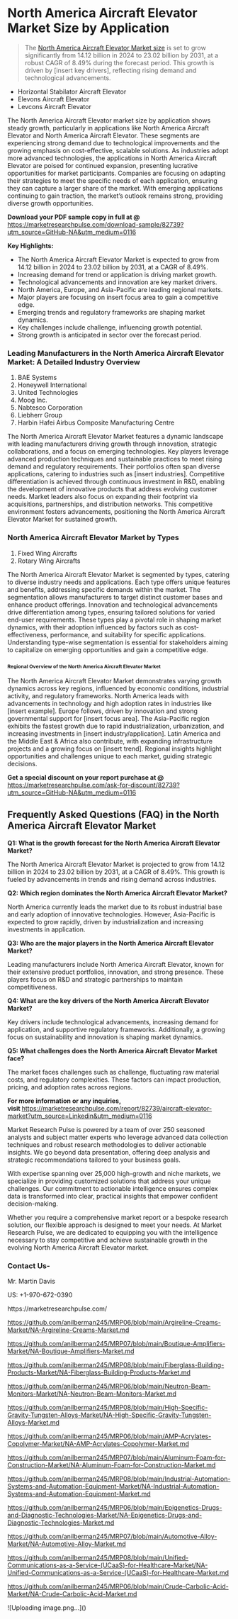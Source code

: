 <h1>North America Aircraft Elevator Market&nbsp;Size by Application</h1><blockquote><p>The <a href="https://marketresearchpulse.com/download-sample/82739?utm_source=GitHub-NA&amp;utm_medium=0116">North America Aircraft Elevator Market size</a> is set to grow significantly from 14.12 billion in 2024 to 23.02 billion by 2031, at a robust CAGR of 8.49% during the forecast period. This growth is driven by [insert key drivers], reflecting rising demand and technological advancements.</p></blockquote><ul><li>Horizontal Stabilator Aircraft Elevator<li> Elevons Aircraft Elevator<li> Levcons Aircraft Elevator</li></ul><p>The North America Aircraft Elevator market size by application shows steady growth, particularly in applications like North America Aircraft Elevator and North America Aircraft Elevator. These segments are experiencing strong demand due to technological improvements and the growing emphasis on cost-effective, scalable solutions. As industries adopt more advanced technologies, the applications in North America Aircraft Elevator are poised for continued expansion, presenting lucrative opportunities for market participants. Companies are focusing on adapting their strategies to meet the specific needs of each application, ensuring they can capture a larger share of the market. With emerging applications continuing to gain traction, the market’s outlook remains strong, providing diverse growth opportunities.</p><p><strong>Download your PDF sample copy in full at @ </strong><a href="https://marketresearchpulse.com/download-sample/82739?utm_source=GitHub-NA&amp;utm_medium=0116">https://marketresearchpulse.com/download-sample/82739?utm_source=GitHub-NA&amp;utm_medium=0116</a></p><p><strong>Key Highlights: </strong></p><ul><li>The North America Aircraft Elevator Market is expected to grow from 14.12 billion in 2024 to 23.02 billion by 2031, at a CAGR of 8.49%.</li><li>Increasing demand for trend or application is driving market growth.</li><li>Technological advancements and innovation are key market drivers.</li><li>North America, Europe, and Asia-Pacific are leading regional markets.</li><li>Major players are focusing on insert focus area to gain a competitive edge.</li><li>Emerging trends and regulatory frameworks are shaping market dynamics.</li><li>Key challenges include challenge, influencing growth potential.</li><li>Strong growth is anticipated in sector over the forecast period.</li></ul><h3>Leading Manufacturers in the North America Aircraft Elevator Market: A Detailed Industry Overview</h3><ol><li>BAE Systems</li><li>Honeywell International</li><li>United Technologies</li><li>Moog Inc.</li><li>Nabtesco Corporation</li><li>Liebherr Group</li><li>Harbin Hafei Airbus Composite Manufacturing Centre</li></ol><div class="flex max-w-full flex-col flex-grow"><div class="min-h-8 text-message flex w-full flex-col items-end gap-2 whitespace-normal break-words [.text-message+&amp;]:mt-5" dir="auto" data-message-author-role="assistant" data-message-id="fd8432e4-4910-450d-b182-61b7bfb0a01f" data-message-model-slug="gpt-4o"><div class="flex w-full flex-col gap-1 empty:hidden first:pt-[3px]"><div class="markdown prose w-full break-words dark:prose-invert light"><p>The North America Aircraft Elevator Market features a dynamic landscape with leading manufacturers driving growth through innovation, strategic collaborations, and a focus on emerging technologies. Key players leverage advanced production techniques and sustainable practices to meet rising demand and regulatory requirements. Their portfolios often span diverse applications, catering to industries such as [insert industries]. Competitive differentiation is achieved through continuous investment in R&amp;D, enabling the development of innovative products that address evolving customer needs. Market leaders also focus on expanding their footprint via acquisitions, partnerships, and distribution networks. This competitive environment fosters advancements, positioning the North America Aircraft Elevator Market for sustained growth.</p></div></div></div></div><h3>North America Aircraft Elevator Market by Types</h3><ol><li>Fixed Wing Aircrafts<li> Rotary Wing Aircrafts</li></ol><div class="flex max-w-full flex-col flex-grow"><div class="min-h-8 text-message flex w-full flex-col items-end gap-2 whitespace-normal break-words [.text-message+&amp;]:mt-5" dir="auto" data-message-author-role="assistant" data-message-id="084470be-0bb7-4664-bddf-5156b4f41249" data-message-model-slug="gpt-4o-mini"><div class="flex w-full flex-col gap-1 empty:hidden first:pt-[3px]"><div class="markdown prose w-full break-words dark:prose-invert light"><p>The North America Aircraft Elevator Market is segmented by types, catering to diverse industry needs and applications. Each type offers unique features and benefits, addressing specific demands within the market. The segmentation allows manufacturers to target distinct customer bases and enhance product offerings. Innovation and technological advancements drive differentiation among types, ensuring tailored solutions for varied end-user requirements. These types play a pivotal role in shaping market dynamics, with their adoption influenced by factors such as cost-effectiveness, performance, and suitability for specific applications. Understanding type-wise segmentation is essential for stakeholders aiming to capitalize on emerging opportunities and gain a competitive edge.</p></div></div></div></div><h3><span style="font-size: 11px;">Regional Overview of the North America Aircraft Elevator Market</span></h3><div class="flex max-w-full flex-col flex-grow"><div class="min-h-8 text-message flex w-full flex-col items-end gap-2 whitespace-normal break-words [.text-message+&amp;]:mt-5" dir="auto" data-message-author-role="assistant" data-message-id="e9038762-ce64-4e30-91c9-9bd413514231" data-message-model-slug="gpt-4o-mini"><div class="flex w-full flex-col gap-1 empty:hidden first:pt-[3px]"><div class="markdown prose w-full break-words dark:prose-invert light"><p>The North America Aircraft Elevator Market demonstrates varying growth dynamics across key regions, influenced by economic conditions, industrial activity, and regulatory frameworks. North America leads with advancements in technology and high adoption rates in industries like [insert example]. Europe follows, driven by innovation and strong governmental support for [insert focus area]. The Asia-Pacific region exhibits the fastest growth due to rapid industrialization, urbanization, and increasing investments in [insert industry/application]. Latin America and the Middle East &amp; Africa also contribute, with expanding infrastructure projects and a growing focus on [insert trend]. Regional insights highlight opportunities and challenges unique to each market, guiding strategic decisions.</p></div></div></div></div><p><strong>Get a special discount on your report purchase at @ </strong><a href="https://marketresearchpulse.com/ask-for-discount/82739?utm_source=GitHub-NA&amp;utm_medium=0116">https://marketresearchpulse.com/ask-for-discount/82739?utm_source=GitHub-NA&amp;utm_medium=0116</a></p><h2>Frequently Asked Questions (FAQ) in the North America Aircraft Elevator Market</h2><p><strong>Q1: What is the growth forecast for the North America Aircraft Elevator Market?</strong></p><p>The North America Aircraft Elevator Market is projected to grow from 14.12 billion in 2024 to 23.02 billion by 2031, at a CAGR of 8.49%. This growth is fueled by advancements in trends and rising demand across industries.</p><p><strong>Q2: Which region dominates the North America Aircraft Elevator Market?</strong></p><p>North America currently leads the market due to its robust industrial base and early adoption of innovative technologies. However, Asia-Pacific is expected to grow rapidly, driven by industrialization and increasing investments in application.</p><p><strong>Q3: Who are the major players in the North America Aircraft Elevator Market?</strong></p><p>Leading manufacturers include North America Aircraft Elevator, known for their extensive product portfolios, innovation, and strong presence. These players focus on R&amp;D and strategic partnerships to maintain competitiveness.</p><p><strong>Q4: What are the key drivers of the North America Aircraft Elevator Market?</strong></p><p>Key drivers include technological advancements, increasing demand for application, and supportive regulatory frameworks. Additionally, a growing focus on sustainability and innovation is shaping market dynamics.</p><p><strong>Q5: What challenges does the North America Aircraft Elevator Market face?</strong></p><p>The market faces challenges such as challenge, fluctuating raw material costs, and regulatory complexities. These factors can impact production, pricing, and adoption rates across regions.</p><p><strong>For more information or any inquiries, visit&nbsp;</strong><a href="https://marketresearchpulse.com/report/82739/aircraft-elevator-market?utm_source=Linkedin&utm_medium=0116">https://marketresearchpulse.com/report/82739/aircraft-elevator-market?utm_source=Linkedin&utm_medium=0116</a></p><p>Market Research Pulse is powered by a team of over 250 seasoned analysts and subject matter experts who leverage advanced data collection techniques and robust research methodologies to deliver actionable insights. We go beyond data presentation, offering deep analysis and strategic recommendations tailored to your business goals.</p><p>With expertise spanning over 25,000 high-growth and niche markets, we specialize in providing customized solutions that address your unique challenges. Our commitment to actionable intelligence ensures complex data is transformed into clear, practical insights that empower confident decision-making.</p><p>Whether you require a comprehensive market report or a bespoke research solution, our flexible approach is designed to meet your needs. At Market Research Pulse, we are dedicated to equipping you with the intelligence necessary to stay competitive and achieve sustainable growth in the evolving North America Aircraft Elevator market.</p><h3><strong>Contact Us-</strong></h3><p>Mr. Martin Davis</p><p>US: +1-970-672-0390</p><p>https://marketresearchpulse.com/</p><p><a href="https://github.com/anilberman245/MRP06/blob/main/Argireline-Creams-Market/NA-Argireline-Creams-Market.md">https://github.com/anilberman245/MRP06/blob/main/Argireline-Creams-Market/NA-Argireline-Creams-Market.md</a></p><p><a href="https://github.com/anilberman245/MRP07/blob/main/Boutique-Amplifiers-Market/NA-Boutique-Amplifiers-Market.md">https://github.com/anilberman245/MRP07/blob/main/Boutique-Amplifiers-Market/NA-Boutique-Amplifiers-Market.md</a></p><p><a href="https://github.com/anilberman245/MRP08/blob/main/Fiberglass-Building-Products-Market/NA-Fiberglass-Building-Products-Market.md">https://github.com/anilberman245/MRP08/blob/main/Fiberglass-Building-Products-Market/NA-Fiberglass-Building-Products-Market.md</a></p><p><a href="https://github.com/anilberman245/MRP06/blob/main/Neutron-Beam-Monitors-Market/NA-Neutron-Beam-Monitors-Market.md">https://github.com/anilberman245/MRP06/blob/main/Neutron-Beam-Monitors-Market/NA-Neutron-Beam-Monitors-Market.md</a></p><p><a href="https://github.com/anilberman245/MRP08/blob/main/High-Specific-Gravity-Tungsten-Alloys-Market/NA-High-Specific-Gravity-Tungsten-Alloys-Market.md">https://github.com/anilberman245/MRP08/blob/main/High-Specific-Gravity-Tungsten-Alloys-Market/NA-High-Specific-Gravity-Tungsten-Alloys-Market.md</a></p><p><a href="https://github.com/anilberman245/MRP06/blob/main/AMP-Acrylates-Copolymer-Market/NA-AMP-Acrylates-Copolymer-Market.md">https://github.com/anilberman245/MRP06/blob/main/AMP-Acrylates-Copolymer-Market/NA-AMP-Acrylates-Copolymer-Market.md</a></p><p><a href="https://github.com/anilberman245/MRP07/blob/main/Aluminum-Foam-for-Construction-Market/NA-Aluminum-Foam-for-Construction-Market.md">https://github.com/anilberman245/MRP07/blob/main/Aluminum-Foam-for-Construction-Market/NA-Aluminum-Foam-for-Construction-Market.md</a></p><p><a href="https://github.com/anilberman245/MRP08/blob/main/Industrial-Automation-Systems-and-Automation-Equipment-Market/NA-Industrial-Automation-Systems-and-Automation-Equipment-Market.md">https://github.com/anilberman245/MRP08/blob/main/Industrial-Automation-Systems-and-Automation-Equipment-Market/NA-Industrial-Automation-Systems-and-Automation-Equipment-Market.md</a></p><p><a href="https://github.com/anilberman245/MRP06/blob/main/Epigenetics-Drugs-and-Diagnostic-Technologies-Market/NA-Epigenetics-Drugs-and-Diagnostic-Technologies-Market.md">https://github.com/anilberman245/MRP06/blob/main/Epigenetics-Drugs-and-Diagnostic-Technologies-Market/NA-Epigenetics-Drugs-and-Diagnostic-Technologies-Market.md</a></p><p><a href="https://github.com/anilberman245/MRP07/blob/main/Automotive-Alloy-Market/NA-Automotive-Alloy-Market.md">https://github.com/anilberman245/MRP07/blob/main/Automotive-Alloy-Market/NA-Automotive-Alloy-Market.md</a></p><p><a href="https://github.com/anilberman245/MRP08/blob/main/Unified-Communications-as-a-Service-(UCaaS)-for-Healthcare-Market/NA-Unified-Communications-as-a-Service-(UCaaS)-for-Healthcare-Market.md">https://github.com/anilberman245/MRP08/blob/main/Unified-Communications-as-a-Service-(UCaaS)-for-Healthcare-Market/NA-Unified-Communications-as-a-Service-(UCaaS)-for-Healthcare-Market.md</a></p><p><a href="https://github.com/anilberman245/MRP06/blob/main/Crude-Carbolic-Acid-Market/NA-Crude-Carbolic-Acid-Market.md">https://github.com/anilberman245/MRP06/blob/main/Crude-Carbolic-Acid-Market/NA-Crude-Carbolic-Acid-Market.md</a></p>
![Uploading image.png…]()
